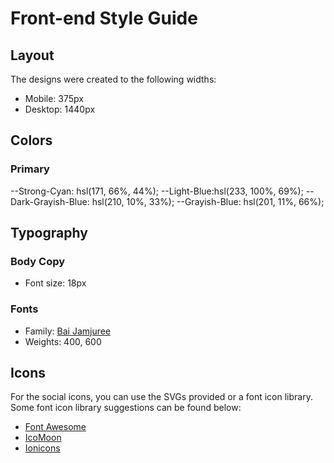 # Front-end Style Guide

## Layout

The designs were created to the following widths:

- Mobile: 375px
- Desktop: 1440px

## Colors

### Primary

--Strong-Cyan: hsl(171, 66%, 44%);
--Light-Blue:hsl(233, 100%, 69%);
--Dark-Grayish-Blue: hsl(210, 10%, 33%);
--Grayish-Blue: hsl(201, 11%, 66%);

## Typography

### Body Copy

- Font size: 18px

### Fonts

- Family: [Bai Jamjuree](https://fonts.google.com/specimen/Bai+Jamjuree)
- Weights: 400, 600

## Icons

For the social icons, you can use the SVGs provided or a font icon library. Some font icon library suggestions can be found below:

- [Font Awesome](https://fontawesome.com)
- [IcoMoon](https://icomoon.io)
- [Ionicons](https://ionicons.com)